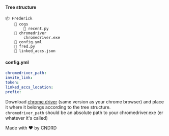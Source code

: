 #### Tree structure
```
📦 Frederick
    📂 cogs
        📜 recent.py
    📂 chromedriver
        chromedriver.exe
    📜 config.yml  
    📜 fred.py  
    📜 linked_accs.json  
```
#### config.yml
```yaml
chromedriver_path:
invite_link:
token:
linked_accs_location:
prefix:
```
Download [chrome driver](https://chromedriver.chromium.org/) (same version as your chrome browser) and place it where it belongs according to the tree structure.  
`chromedriver_path` should be an absolute path to your chromedriver.exe (er whatever it's called)

Made with ❤️ by CNDRD
